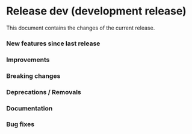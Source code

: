 # Release dev (development release)

This document contains the changes of the current release.

### New features since last release

### Improvements

### Breaking changes

### Deprecations / Removals

### Documentation

### Bug fixes
